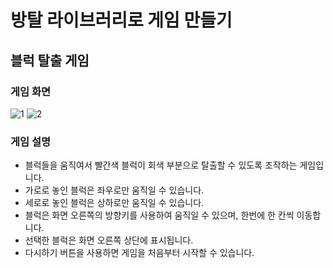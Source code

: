 # 방탈 라이브러리로 게임 만들기
## 블럭 탈출 게임
### 게임 화면
![1](https://user-images.githubusercontent.com/29995295/96365989-9e57b900-117f-11eb-9e6a-e1f4df6154eb.PNG)
![2](https://user-images.githubusercontent.com/29995295/96366015-d7902900-117f-11eb-9c09-13fa2fd76a81.PNG)
### 게임 설명
- 블럭들을 움직여서 빨간색 블럭이 회색 부분으로 탈출할 수 있도록 조작하는 게임입니다.
- 가로로 놓인 블럭은 좌우로만 움직일 수 있습니다.
- 세로로 놓인 블럭은 상하로만 움직일 수 있습니다.
- 블럭은 화면 오른쪽의 방향키를 사용하여 움직일 수 있으며, 한번에 한 칸씩 이동합니다.
- 선택한 블럭은 화면 오른쪽 상단에 표시됩니다.
- 다시하기 버튼을 사용하면 게임을 처음부터 시작할 수 있습니다.
